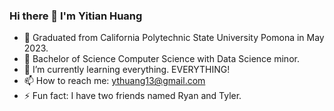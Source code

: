 ### Hi there 👋 I'm Yitian Huang


<!-- **ythuang13/ythuang13** is a ✨ _special_ ✨ repository because its `README.md` (this file) appears on your GitHub profile. -->

<!-- Here are some ideas to get you started:

- 🔭 I’m currently working on ...
- 🌱 I’m currently learning ...
- 👯 I’m looking to collaborate on ...
- 🤔 I’m looking for help with ...
- 💬 Ask me about ...
- 📫 How to reach me: ...
- 😄 Pronouns: ...
- ⚡ Fun fact: ... -->

- 🔭 Graduated from California Polytechnic State University Pomona in May 2023.
- 📖 Bachelor of Science Computer Science with Data Science minor.
- 🌱 I’m currently learning everything. EVERYTHING!
- 📫 How to reach me: ythuang13@gmail.com
- ⚡ Fun fact: I have two friends named Ryan and Tyler.


